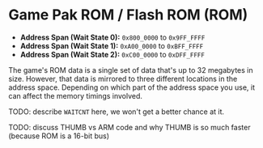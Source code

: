 # Game Pak ROM / Flash ROM (ROM)

* **Address Span (Wait State 0):** `0x800_0000` to `0x9FF_FFFF`
* **Address Span (Wait State 1):** `0xA00_0000` to `0xBFF_FFFF`
* **Address Span (Wait State 2):** `0xC00_0000` to `0xDFF_FFFF`

The game's ROM data is a single set of data that's up to 32 megabytes in size.
However, that data is mirrored to three different locations in the address
space. Depending on which part of the address space you use, it can affect the
memory timings involved.

TODO: describe `WAITCNT` here, we won't get a better chance at it.

TODO: discuss THUMB vs ARM code and why THUMB is so much faster (because ROM is a 16-bit bus)

